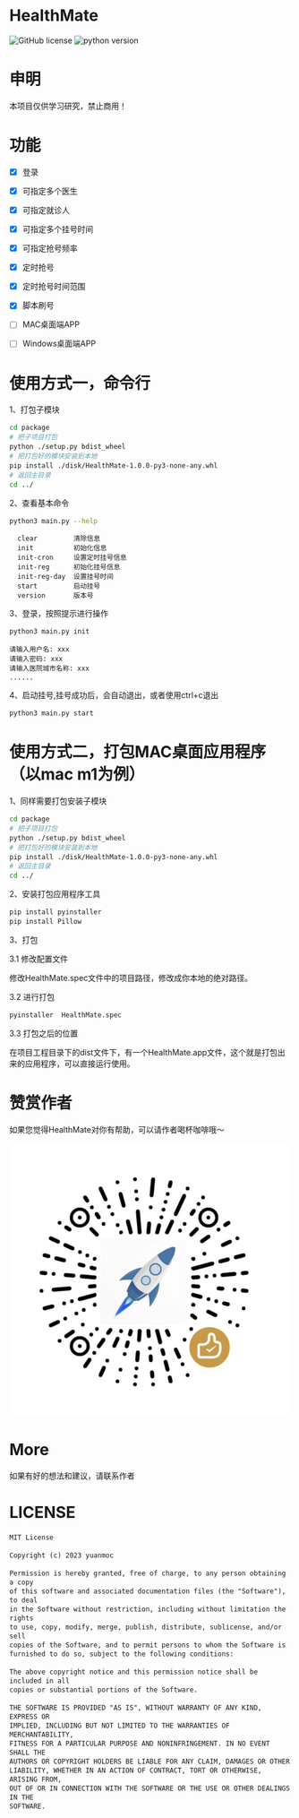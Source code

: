 # HealthMate
![GitHub license](https://img.shields.io/badge/license-MIT-blue.svg)
![python version](https://img.shields.io/badge/python-v3.7-blue)


# 申明
本项目仅供学习研究，禁止商用！


# 功能
- [X] 登录
- [X] 可指定多个医生
- [X] 可指定就诊人
- [X] 可指定多个挂号时间
- [X] 可指定抢号频率
- [X] 定时抢号
- [X] 定时抢号时间范围
- [X] 脚本刷号
- [ ] MAC桌面端APP
- [ ] Windows桌面端APP



# 使用方式一，命令行

1、打包子模块
```bash
cd package
# 把子项目打包
python ./setup.py bdist_wheel
# 把打包好的模块安装到本地
pip install ./disk/HealthMate-1.0.0-py3-none-any.whl
# 返回主目录
cd ../
```

2、查看基本命令
```bash
python3 main.py --help
```

```text
  clear         清除信息
  init          初始化信息
  init-cron     设置定时挂号信息
  init-reg      初始化挂号信息
  init-reg-day  设置挂号时间
  start         启动挂号
  version       版本号
```

3、登录，按照提示进行操作
```bash
python3 main.py init
```
```text
请输入用户名: xxx
请输入密码: xxx
请输入医院城市名称: xxx
......
```

4、启动挂号,挂号成功后，会自动退出，或者使用ctrl+c退出
```bash
python3 main.py start
```

# 使用方式二，打包MAC桌面应用程序（以mac m1为例）
1、同样需要打包安装子模块
```bash
cd package
# 把子项目打包
python ./setup.py bdist_wheel
# 把打包好的模块安装到本地
pip install ./disk/HealthMate-1.0.0-py3-none-any.whl
# 返回主目录
cd ../
```
2、安装打包应用程序工具
```bash
pip install pyinstaller
pip install Pillow
```

3、打包

3.1 修改配置文件

修改HealthMate.spec文件中的项目路径，修改成你本地的绝对路径。

3.2 进行打包
```bash
pyinstaller  HealthMate.spec  
```

3.3 打包之后的位置

在项目工程目录下的dist文件下，有一个HealthMate.app文件，这个就是打包出来的应用程序，可以直接运行使用。





# 赞赏作者
如果您觉得HealthMate对你有帮助，可以请作者喝杯咖啡哦～


![code](./img/yuanmoc_code.png)


# More
如果有好的想法和建议，请联系作者


# LICENSE
```text
MIT License

Copyright (c) 2023 yuanmoc

Permission is hereby granted, free of charge, to any person obtaining a copy
of this software and associated documentation files (the "Software"), to deal
in the Software without restriction, including without limitation the rights
to use, copy, modify, merge, publish, distribute, sublicense, and/or sell
copies of the Software, and to permit persons to whom the Software is
furnished to do so, subject to the following conditions:

The above copyright notice and this permission notice shall be included in all
copies or substantial portions of the Software.

THE SOFTWARE IS PROVIDED "AS IS", WITHOUT WARRANTY OF ANY KIND, EXPRESS OR
IMPLIED, INCLUDING BUT NOT LIMITED TO THE WARRANTIES OF MERCHANTABILITY,
FITNESS FOR A PARTICULAR PURPOSE AND NONINFRINGEMENT. IN NO EVENT SHALL THE
AUTHORS OR COPYRIGHT HOLDERS BE LIABLE FOR ANY CLAIM, DAMAGES OR OTHER
LIABILITY, WHETHER IN AN ACTION OF CONTRACT, TORT OR OTHERWISE, ARISING FROM,
OUT OF OR IN CONNECTION WITH THE SOFTWARE OR THE USE OR OTHER DEALINGS IN THE
SOFTWARE.
```